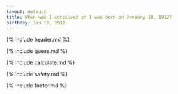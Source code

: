 ```yaml
---
layout: default
title: When was I conceived if I was born on January 18, 1912?
birthday: Jan 18, 1912
---
```


{% include header.md %}

{% include guess.md %}

{% include calculate.md %}

{% include safety.md %}

{% include footer.md %}



